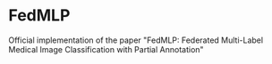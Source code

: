 # FedMLP
Official implementation of the paper "FedMLP: Federated Multi-Label Medical Image Classification with Partial Annotation"
